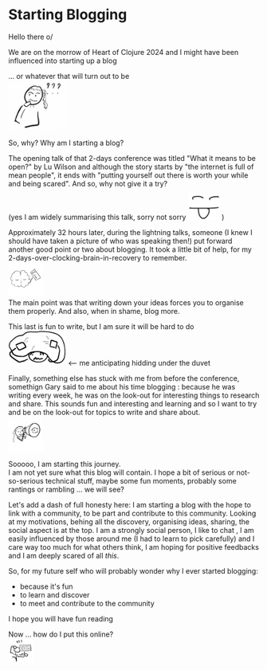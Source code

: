 # Starting Blogging


Hello there o/

We are on the morrow of Heart of Clojure 2024 and I might
have been influenced into starting up a blog

... or whatever that will turn out to be\
<img src="../img/20240920_hmmm.jpg" alt="Hmmm" height="100"/>

So, why? Why am I starting a blog?

The opening talk of that 2-days conference was titled "What it means
to be open?" by Lu Wilson and although the story starts by "the internet is
full of mean people", it ends with "putting yourself out there is worth your
while and being scared". And so, why not give it a try?

(yes I am widely summarising this talk, sorry not sorry
<img src="../img/20240920_notsorry.png" alt="happyly sticking my tongue out" height="50"/>
)

Approximately 32 hours later, during the lightning talks, someone (I knew I
should have taken a picture of who was speaking then!) put forward another good
point or two about blogging. It took a little bit of help, for my
2-days-over-clocking-brain-in-recovery to remember.\
<img src="../img/20240920_brain.jpg" alt="brain Zzz" height="70"/>\
The main point was that writing down your ideas
forces you to organise them properly. And also, when in shame, blog more.

This last is fun to write, but I am sure it will be hard to do\
<img src="../img/20240920_hiding.jpg" alt="Hiding" height="70"/>
<-- me anticipating hidding under the duvet

Finally, something else has stuck with me from before the conference,
somethign Gary said to me about his time blogging : because he was writing
every week, he was on the look-out for interesting things to research
and share.
This sounds fun and interesting and learning and so I want to try and
be on the look-out for topics to write and share about.\
<img src="../img/20240920_spyglass.jpg" alt="looking through a spyglass"
height="70"/>

Sooooo, I am starting this journey.\
I am not yet sure what this blog will contain. I hope a bit of serious or
not-so-serious technical stuff, maybe some fun moments, probably some rantings
or rambling ... we will see?

Let's add a dash of full honesty here: I am starting a blog with the hope
to link with a community, to be part and contribute to this community.
Looking at my motivations, behing all the discovery, organising ideas, sharing,
the social aspect is at the top. I am a strongly social person, I like to chat
, I am easily influenced by those around me (I had to learn to pick carefully)
and I care way too much for what others think, I am hoping for positive
feedbacks and I am deeply scared of all _this_.

So, for my future self who will probably wonder why I ever started blogging:
- because it's fun
- to learn and discover
- to meet and contribute to the community

I hope you will have fun reading

Now ... how do I put this online?\
<img src="../img/20240920_deployquestion.jpg" alt="question in front of computer"
height="50">
